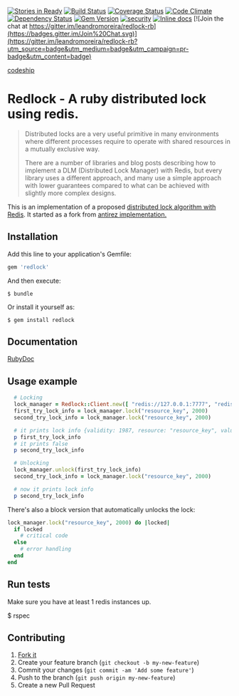 [![Stories in Ready](https://badge.waffle.io/leandromoreira/redlock-rb.png?label=ready&title=Ready)](https://waffle.io/leandromoreira/redlock-rb)
[![Build Status](https://travis-ci.org/leandromoreira/redlock-rb.svg?branch=master)](https://travis-ci.org/leandromoreira/redlock-rb)
[![Coverage Status](https://coveralls.io/repos/leandromoreira/redlock-rb/badge.svg?branch=master)](https://coveralls.io/r/leandromoreira/redlock-rb?branch=master)
[![Code Climate](https://codeclimate.com/github/leandromoreira/redlock-rb/badges/gpa.svg)](https://codeclimate.com/github/leandromoreira/redlock-rb)
[![Dependency Status](https://gemnasium.com/leandromoreira/redlock-rb.svg)](https://gemnasium.com/leandromoreira/redlock-rb)
[![Gem Version](https://badge.fury.io/rb/redlock.svg)](http://badge.fury.io/rb/redlock)
[![security](https://hakiri.io/github/leandromoreira/redlock-rb/master.svg)](https://hakiri.io/github/leandromoreira/redlock-rb/master)
[![Inline docs](http://inch-ci.org/github/leandromoreira/redlock-rb.svg?branch=master)](http://inch-ci.org/github/leandromoreira/redlock-rb)
[![Join the chat at https://gitter.im/leandromoreira/redlock-rb](https://badges.gitter.im/Join%20Chat.svg)](https://gitter.im/leandromoreira/redlock-rb?utm_source=badge&utm_medium=badge&utm_campaign=pr-badge&utm_content=badge)

[codeship](https://codeship.com/projects/73593/status?branch=master)


# Redlock - A ruby distributed lock using redis.

> Distributed locks are a very useful primitive in many environments where different processes require to operate  with shared resources in a mutually exclusive way.
>
> There are a number of libraries and blog posts describing how to implement a DLM (Distributed Lock Manager) with Redis, but every library uses a different approach, and many use a simple approach with lower guarantees compared to what can be achieved with slightly more complex designs.

This is an implementation of a proposed [distributed lock algorithm with Redis](http://redis.io/topics/distlock). It started as a fork from [antirez implementation.](https://github.com/antirez/redlock-rb)

## Installation

Add this line to your application's Gemfile:

```ruby
gem 'redlock'
```

And then execute:

    $ bundle

Or install it yourself as:

    $ gem install redlock

## Documentation

[RubyDoc](http://www.rubydoc.info/gems/redlock/frames)

## Usage example

```ruby
  # Locking
  lock_manager = Redlock::Client.new([ "redis://127.0.0.1:7777", "redis://127.0.0.1:7778", "redis://127.0.0.1:7779" ])
  first_try_lock_info = lock_manager.lock("resource_key", 2000)
  second_try_lock_info = lock_manager.lock("resource_key", 2000)

  # it prints lock info {validity: 1987, resource: "resource_key", value: "generated_uuid4"}
  p first_try_lock_info
  # it prints false
  p second_try_lock_info

  # Unlocking
  lock_manager.unlock(first_try_lock_info)
  second_try_lock_info = lock_manager.lock("resource_key", 2000)

  # now it prints lock info
  p second_try_lock_info
```

There's also a block version that automatically unlocks the lock:

```ruby
lock_manager.lock("resource_key", 2000) do |locked|
  if locked
    # critical code
  else
    # error handling
  end
end
```

## Run tests

Make sure you have at least 1 redis instances up.

   $ rspec

## Contributing

1. [Fork it](https://github.com/leandromoreira/redlock-rb/fork)
2. Create your feature branch (`git checkout -b my-new-feature`)
3. Commit your changes (`git commit -am 'Add some feature'`)
4. Push to the branch (`git push origin my-new-feature`)
5. Create a new Pull Request
